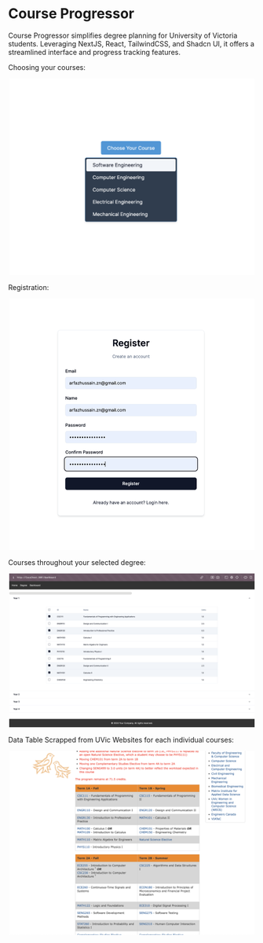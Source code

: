 <h1>Course Progressor</h1>
<p>Course Progressor simplifies degree planning for University of Victoria students. Leveraging NextJS, React, TailwindCSS, and Shadcn UI, it offers a streamlined interface and progress tracking features.</p>

<p>Choosing your courses:</p> 
<div align="center"> 
  <img src="resources/1.png" alt="Image 1" width="500">
</div>

<p>Registration:</p>
<div align="center">
  <img src="resources/2.png" alt="Image 2" width="500">
</div>

<p>Courses throughout your selected degree:</p>
<div align="center">
  <img src="resources/3.png" alt="Image 3" width="500">
</div>

<p>Data Table Scrapped from UVic Websites for each individual courses:</p>
<div align="center">
  <img src="resources/4.png" alt="Image 4" width="500">
</div>
